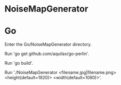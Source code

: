 # NoiseMapGenerator

# Go

Enter the Go/NoiseMapGenerator directory.

Run 'go get github.com/aquilax/go-perlin'.

Run 'go build'.

Run './NoiseMapGenerator <filename.jpg|filename.png> <height(default=1920)> <width(default=1080)>'.
